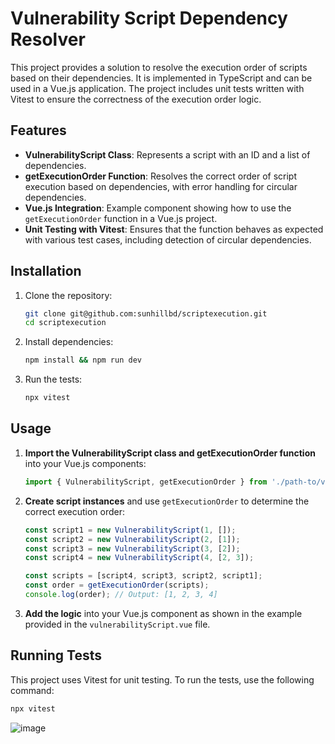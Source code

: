 # Vulnerability Script Dependency Resolver

This project provides a solution to resolve the execution order of scripts based on their dependencies. It is implemented in TypeScript and can be used in a Vue.js application. The project includes unit tests written with Vitest to ensure the correctness of the execution order logic.

## Features

- **VulnerabilityScript Class**: Represents a script with an ID and a list of dependencies.
- **getExecutionOrder Function**: Resolves the correct order of script execution based on dependencies, with error handling for circular dependencies.
- **Vue.js Integration**: Example component showing how to use the `getExecutionOrder` function in a Vue.js project.
- **Unit Testing with Vitest**: Ensures that the function behaves as expected with various test cases, including detection of circular dependencies.

## Installation

1. Clone the repository:

    ```bash
    git clone git@github.com:sunhillbd/scriptexecution.git
    cd scriptexecution
    ```

2. Install dependencies:

    ```bash
    npm install && npm run dev
    ```

3. Run the tests:

    ```bash
    npx vitest
    ```

## Usage

1. **Import the VulnerabilityScript class and getExecutionOrder function** into your Vue.js components:

    ```typescript
    import { VulnerabilityScript, getExecutionOrder } from './path-to/vulnerabilityScript';
    ```

2. **Create script instances** and use `getExecutionOrder` to determine the correct execution order:

    ```typescript
    const script1 = new VulnerabilityScript(1, []);
    const script2 = new VulnerabilityScript(2, [1]);
    const script3 = new VulnerabilityScript(3, [2]);
    const script4 = new VulnerabilityScript(4, [2, 3]);

    const scripts = [script4, script3, script2, script1];
    const order = getExecutionOrder(scripts);
    console.log(order); // Output: [1, 2, 3, 4]
    ```

3. **Add the logic** into your Vue.js component as shown in the example provided in the `vulnerabilityScript.vue` file.

## Running Tests

This project uses Vitest for unit testing. To run the tests, use the following command:

```bash
npx vitest
```

![image](https://github.com/user-attachments/assets/e0390803-3fc1-4a51-86aa-80f65569068c)

